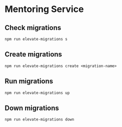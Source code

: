 # Mentoring Service

## Check migrations

    npm run elevate-migrations s

## Create migrations

    npm run elevate-migrations create <migration-name>

## Run migrations

    npm run elevate-migrations up

## Down migrations

    npm run elevate-migrations down
